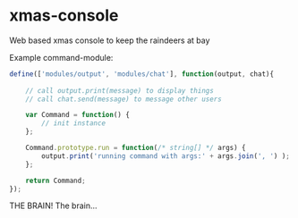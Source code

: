 xmas-console
============
Web based xmas console to keep the raindeers at bay

Example command-module:

```js
define(['modules/output', 'modules/chat'], function(output, chat){
	
	// call output.print(message) to display things
	// call chat.send(message) to message other users 

	var Command = function() {
		// init instance
	};

	Command.prototype.run = function(/* string[] */ args) {
		output.print('running command with args:' + args.join(', ') );
	};

	return Command;
});
```

THE BRAIN! The brain...